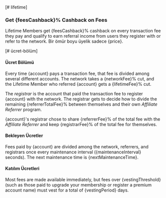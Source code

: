 [# lifetime]

### Get {feesCashback}% Cashback on Fees

Lifetime Members get {feesCashback}% cashback on every transaction fee they pay and qualify to earn referral income from users they register with or refer to the network. Bir ömür boyu üyelik sadece {price}.

[# ücret-bölüm]

#### Ücret Bölümü

Every time {account} pays a transaction fee, that fee is divided among several different accounts. The network takes a {networkFee}% cut, and the Lifetime Member who referred {account} gets a {lifetimeFee}% cut.

The *registrar* is the account that paid the transaction fee to register {account} with the network. The registrar gets to decide how to divide the remaining {referrerTotalFee}% between themselves and their own *Affiliate Referrer* program.

{account}'s registrar chose to share {referrerFee}% of the total fee with the *Affiliate Referrer* and keep {registrarFee}% of the total fee for themselves.

#### Bekleyen Ücretler

Fees paid by {account} are divided among the network, referrers, and registrars once every maintenance interval ({maintenanceInterval} seconds). The next maintenance time is {nextMaintenanceTime}.

#### Katılım Ücretleri

Most fees are made available immediately, but fees over {vestingThreshold} (such as those paid to upgrade your membership or register a premium account name) must vest for a total of {vestingPeriod} days.
